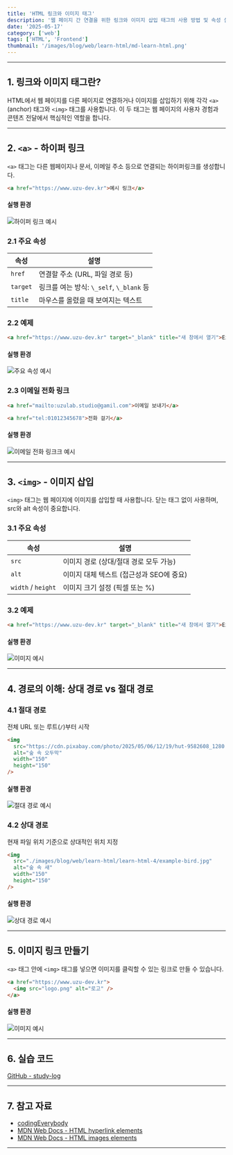 ```yaml
---
title: 'HTML 링크와 이미지 태그'
description: '웹 페이지 간 연결을 위한 링크와 이미지 삽입 태그의 사용 방법 및 속성 설명'
date: '2025-05-17'
category: ['web']
tags: ['HTML', 'Frontend']
thumbnail: '/images/blog/web/learn-html/md-learn-html.png'
---
```


---

## 1. 링크와 이미지 태그란?

HTML에서 웹 페이지를 다른 페이지로 연결하거나 이미지를 삽입하기 위해 각각 `<a>`(anchor) 태그와 `<img>` 태그를 사용합니다. 이 두 태그는 웹 페이지의 사용자 경험과 콘텐츠 전달에서 핵심적인 역할을 합니다.

---

## 2. `<a>` - 하이퍼 링크

`<a>` 태그는 다른 웹페이지나 문서, 이메일 주소 등으로 연결되는 하이퍼링크를 생성합니다.

```html
<a href="https://www.uzu-dev.kr">예시 링크</a>
```

#### 실행 환경

![하이퍼 링크 예시](/images/blog/web/learn-html/learn-html-4/md-learn-html-1.png)

### 2.1 주요 속성

| 속성     | 설명                                     |
| -------- | ---------------------------------------- |
| `href`   | 연결할 주소 (URL, 파일 경로 등)          |
| `target` | 링크를 여는 방식: `\_self`, `\_blank` 등 |
| `title`  | 마우스를 올렸을 때 보여지는 텍스트       |

### 2.2 예제

```html
<a href="https://www.uzu-dev.kr" target="_blank" title="새 창에서 열기">Example</a>
```

#### 실행 환경

![주요 속성 예시](/images/blog/web/learn-html/learn-html-4/md-learn-html-2.png)

### 2.3 이메일 전화 링크

```html
<a href="mailto:uzulab.studio@gamil.com">이메일 보내기</a>

<a href="tel:01012345678">전화 걸기</a>
```

#### 실행 환경

![이메일 전화 링크크 예시](/images/blog/web/learn-html/learn-html-4/md-learn-html-3.png)

---

## 3. `<img>` - 이미지 삽입

`<img>` 태그는 웹 페이지에 이미지를 삽입할 때 사용합니다. 닫는 태그 없이 사용하며, src와 alt 속성이 중요합니다.

### 3.1 주요 속성

| 속성               | 설명                                     |
| ------------------ | ---------------------------------------- |
| `src`              | 이미지 경로 (상대/절대 경로 모두 가능)   |
| `alt`              | 이미지 대체 텍스트 (접근성과 SEO에 중요) |
| `width` / `height` | 이미지 크기 설정 (픽셀 또는 %)           |

### 3.2 예제

```html
<a href="https://www.uzu-dev.kr" target="_blank" title="새 창에서 열기">Example</a>
```

#### 실행 환경

![이미지 예시](/images/blog/web/learn-html/learn-html-4/md-learn-html-4.png)

---

## 4. 경로의 이해: 상대 경로 vs 절대 경로

### 4.1 절대 경로

전체 URL 또는 루트(`/`)부터 시작

```html
<img
  src="https://cdn.pixabay.com/photo/2025/05/06/12/19/hut-9582608_1280.jpg"
  alt="숲 속 오두막"
  width="150"
  height="150"
/>
```

#### 실행 환경

![절대 경로 예시](/images/blog/web/learn-html/learn-html-4/md-learn-html-5.png)

### 4.2 상대 경로

현재 파일 위치 기준으로 상대적인 위치 지정

```html
<img
  src="./images/blog/web/learn-html/learn-html-4/example-bird.jpg"
  alt="숲 속 새"
  width="150"
  height="150"
/>
```

#### 실행 환경

![상대 경로 예시](/images/blog/web/learn-html/learn-html-4/md-learn-html-6.png)

---

## 5. 이미지 링크 만들기

`<a>` 태그 안에 `<img>` 태그를 넣으면 이미지를 클릭할 수 있는 링크로 만들 수 있습니다.

```html
<a href="https://www.uzu-dev.kr">
  <img src="logo.png" alt="로고" />
</a>
```

#### 실행 환경

![이미지 예시](/images/blog/web/learn-html/learn-html-4/md-learn-html-7.png)

---

## 6. 실습 코드

[GitHub - study-log](https://github.com/TheUZUlab/study-snippets/blob/main/html/004.html)

---

## 7. 참고 자료

- [codingEverybody](https://codingeverybody.kr/)
- [MDN Web Docs - HTML hyperlink elements](https://developer.mozilla.org/ko/docs/Web/HTML/Reference/Elements/a)
- [MDN Web Docs - HTML images elements](https://developer.mozilla.org/ko/docs/Web/HTML/Reference/Elements/img)

---
